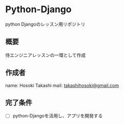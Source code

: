 # Python-Django
python Djangoのレッスン用リポジトリ

## 概要
侍エンジニアレッスンの一環として作成

## 作成者
name: Hosoki Takashi
mail: takashihosoki@gmail.com

## 完了条件
- [ ] python-Djangoを活用し、アプリを開発する
